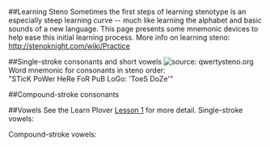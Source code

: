 ##Learning Steno
Sometimes the first steps of learning stenotype is an especially steep learning curve -- much like learning the alphabet and basic sounds of a new language. This page presents some mnemonic devices to help ease this initial learning process.
More info on learning steno: http://stenoknight.com/wiki/Practice

##Single-stroke consonants and short vowels
![source: qwertysteno.org](https://www.dropbox.com/s/yhlwbrtwsozxbpd/steno-keyboard2.png?dl=0)
Word mnemonic for consonants in steno order: <br>
"STicK PoWer HeRe FoR PuB LoGo: 'ToeS DoZe'"

##Compound-stroke consonants

##Vowels
See the Learn Plover [Lesson 1](https://sites.google.com/site/ploverdoc/lesson-1-fingers-and-keys) for more detail.
Single-stroke vowels:

Compound-stroke vowels:
